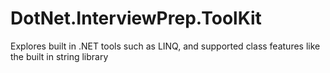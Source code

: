 # DotNet.InterviewPrep.ToolKit
Explores built in .NET tools such as LINQ, and supported class features like the built in string library

